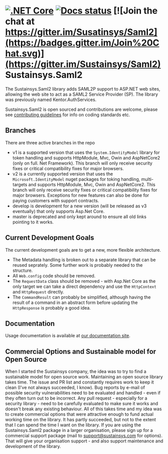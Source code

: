 [![.NET Core](https://github.com/Sustainsys/Saml2/workflows/.NET%20Core/badge.svg)](https://github.com/Sustainsys/Saml2/actions?query=workflow%3A%22.NET+Core%22)
[![Docs status](https://readthedocs.org/projects/saml2/badge/?version=latest)](https://saml2.sustainsys.com)
[![Join the chat at https://gitter.im/Susatinsys/Saml2](https://badges.gitter.im/Join%20Chat.svg)](https://gitter.im/Sustainsys/Saml2)
Sustainsys.Saml2
=============

The Sustainsys.Saml2 library adds SAML2P support to ASP.NET web sites, allowing the web site
to act as a SAML2 Service Provider (SP). The library was previously named Kentor.AuthServices.

Sustainsys.Saml2 is open sourced and contributions are welcome, please see 
[contributing guidelines](docs/contributiong.rst) for info on coding standards etc.

## Branches
There are three active branches in the repo
* v1 is a supported version that uses the `System.IdentityModel` library for token handling and supports HttpModule, Mvc, Owin and AspNetCore2 (only on full. Net Framework). This branch will only receive security fixes or critical compatibility fixes for major browsers.
* v2 is a currently supported version that uses the `Microsoft.IdentityModel` nuget packages for toking handling, multi-targets and supports HttpModule, Mvc, Owin and AspNetCore2. This branch will only receive security fixes or critical compatibility fixes for major browsers. Exceptions for new features can also be done for paying customers with support contracts.
* develop is development for a new version (will be released as v3 eventually) that only supports Asp.Net Core.
* master is deprecated and only kept around to ensure all old links pointing to it works.

## Current Development Goals
The current development goals are to get a new, more flexible architecture.
* The Metadata handling is broken out to a separate library that can be reused seprately. Some further work is probably needed to the structure.
* All `Web.config` code should be removed.
* The `RequestData` class should be removed - with Asp.Net Core as the only target we can take a direct dependency and use the `HttpContext` and `HttpRequest` directly.
* The `CommandResult` can probably be simplified, although having the result of a command in an abstract form before updating the `HttpResponse` is probably a good idea.

## Documentation
Usage documentation is available at [our documentation site](https://saml2.sustainsys.com).

## Commercial Options and Sustainable model for Open Source
When I started the Sustainsys company, the idea was to try to find a sustainable model for open source work. Maintaining an open source library takes time. The issue and PR list and constantly requires work to keep it clean (I've not always succeeded, I know). Bug reports by e-mail of possible security vulnerabilities need to be evaluated and handled - even if they often turn out to be incorrect. Any pull request - especially for a security library - need to be carefully evaluated to make sure it works and doesn't break any existing behaviour. All of this takes time and my idea was to create commercial options that were attractive enough to fund actual working time on the library. It has partly succeeded, but not to the extent that I can spend the time I want on the library.
If you are using the Sustainsys.Saml2 package in a larger organisation, please sign up for a commercial support package (mail to support@sustainsys.com for options). That will give your organisation support - and also support maintenance and development of the library.
